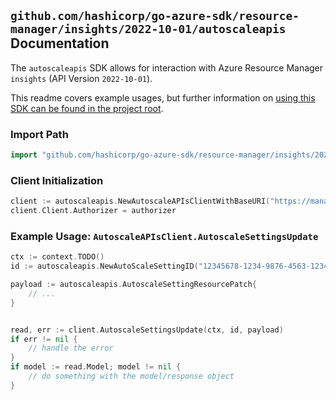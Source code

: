 
## `github.com/hashicorp/go-azure-sdk/resource-manager/insights/2022-10-01/autoscaleapis` Documentation

The `autoscaleapis` SDK allows for interaction with Azure Resource Manager `insights` (API Version `2022-10-01`).

This readme covers example usages, but further information on [using this SDK can be found in the project root](https://github.com/hashicorp/go-azure-sdk/tree/main/docs).

### Import Path

```go
import "github.com/hashicorp/go-azure-sdk/resource-manager/insights/2022-10-01/autoscaleapis"
```


### Client Initialization

```go
client := autoscaleapis.NewAutoscaleAPIsClientWithBaseURI("https://management.azure.com")
client.Client.Authorizer = authorizer
```


### Example Usage: `AutoscaleAPIsClient.AutoscaleSettingsUpdate`

```go
ctx := context.TODO()
id := autoscaleapis.NewAutoScaleSettingID("12345678-1234-9876-4563-123456789012", "example-resource-group", "autoScaleSettingValue")

payload := autoscaleapis.AutoscaleSettingResourcePatch{
	// ...
}


read, err := client.AutoscaleSettingsUpdate(ctx, id, payload)
if err != nil {
	// handle the error
}
if model := read.Model; model != nil {
	// do something with the model/response object
}
```
